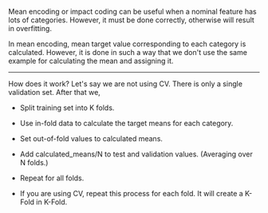 Mean encoding or impact coding can be useful when a nominal feature has lots of categories.
However, it must be done correctly, otherwise will result in overfitting.

In mean encoding, mean target value corresponding to each category is calculated. However, it is done in such a way that
we don't use the same example for calculating the mean and assigning it.
***
How does it work?
Let's say we are not using CV. There is only a single validation set. After that we,
- Split training set into K folds.
- Use in-fold data to calculate the target means for each category.
- Set out-of-fold values to calculated means.
- Add calculated_means/N to test and validation values. (Averaging over N folds.)
- Repeat for all folds.

- If you are using CV, repeat this process for each fold. It will create a K-Fold in K-Fold.
